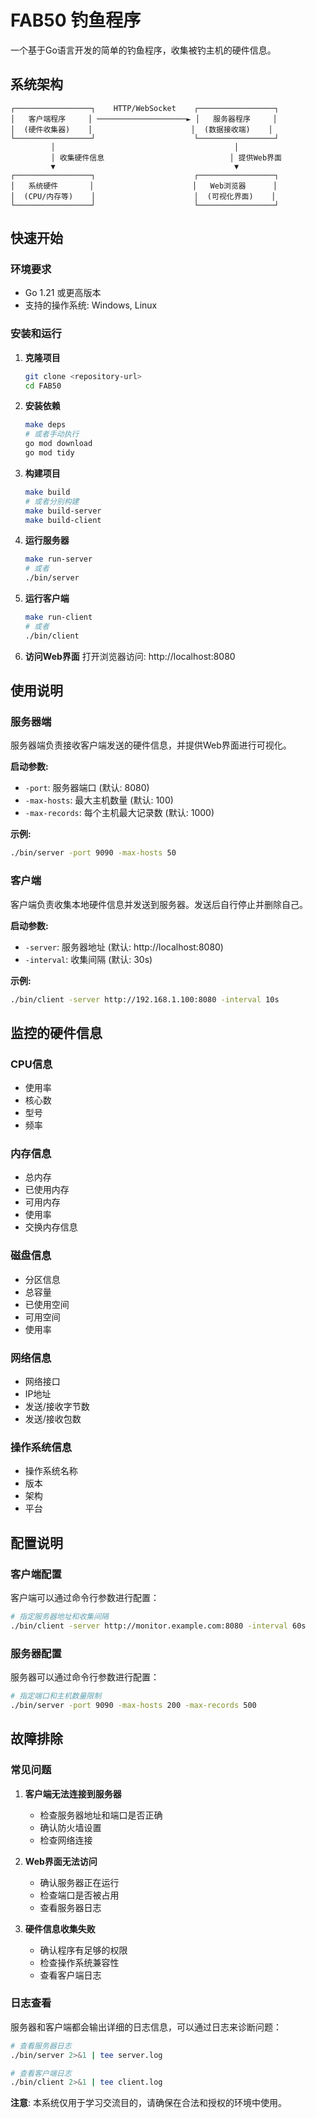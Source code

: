 # FAB50 钓鱼程序

一个基于Go语言开发的简单的钓鱼程序，收集被钓主机的硬件信息。



## 系统架构

```
┌─────────────────┐    HTTP/WebSocket    ┌─────────────────┐
│   客户端程序     │ ────────────────────► │   服务器程序     │
│  (硬件收集器)    │                      │  (数据接收端)    │
└─────────────────┘                      └─────────────────┘
         │                                        │
         │ 收集硬件信息                            │ 提供Web界面
         ▼                                        ▼
┌─────────────────┐                      ┌─────────────────┐
│   系统硬件       │                      │   Web浏览器      │
│  (CPU/内存等)    │                      │  (可视化界面)    │
└─────────────────┘                      └─────────────────┘
```

## 快速开始

### 环境要求

- Go 1.21 或更高版本
- 支持的操作系统: Windows, Linux

### 安装和运行

1. **克隆项目**
   ```bash
   git clone <repository-url>
   cd FAB50
   ```

2. **安装依赖**
   ```bash
   make deps
   # 或者手动执行
   go mod download
   go mod tidy
   ```

3. **构建项目**
   ```bash
   make build
   # 或者分别构建
   make build-server
   make build-client
   ```

4. **运行服务器**
   ```bash
   make run-server
   # 或者
   ./bin/server
   ```

5. **运行客户端**
   ```bash
   make run-client
   # 或者
   ./bin/client
   ```

6. **访问Web界面**
   打开浏览器访问: http://localhost:8080

## 使用说明

### 服务器端

服务器端负责接收客户端发送的硬件信息，并提供Web界面进行可视化。

**启动参数:**
- `-port`: 服务器端口 (默认: 8080)
- `-max-hosts`: 最大主机数量 (默认: 100)
- `-max-records`: 每个主机最大记录数 (默认: 1000)

**示例:**
```bash
./bin/server -port 9090 -max-hosts 50
```

### 客户端

客户端负责收集本地硬件信息并发送到服务器。发送后自行停止并删除自己。

**启动参数:**
- `-server`: 服务器地址 (默认: http://localhost:8080)
- `-interval`: 收集间隔 (默认: 30s)

**示例:**
```bash
./bin/client -server http://192.168.1.100:8080 -interval 10s
```


## 监控的硬件信息

### CPU信息
- 使用率
- 核心数
- 型号
- 频率

### 内存信息
- 总内存
- 已使用内存
- 可用内存
- 使用率
- 交换内存信息

### 磁盘信息
- 分区信息
- 总容量
- 已使用空间
- 可用空间
- 使用率

### 网络信息
- 网络接口
- IP地址
- 发送/接收字节数
- 发送/接收包数

### 操作系统信息
- 操作系统名称
- 版本
- 架构
- 平台

## 配置说明

### 客户端配置
客户端可以通过命令行参数进行配置：

```bash
# 指定服务器地址和收集间隔
./bin/client -server http://monitor.example.com:8080 -interval 60s
```

### 服务器配置
服务器可以通过命令行参数进行配置：

```bash
# 指定端口和主机数量限制
./bin/server -port 9090 -max-hosts 200 -max-records 500
```

## 故障排除

### 常见问题

1. **客户端无法连接到服务器**
   - 检查服务器地址和端口是否正确
   - 确认防火墙设置
   - 检查网络连接

2. **Web界面无法访问**
   - 确认服务器正在运行
   - 检查端口是否被占用
   - 查看服务器日志

3. **硬件信息收集失败**
   - 确认程序有足够的权限
   - 检查操作系统兼容性
   - 查看客户端日志

### 日志查看

服务器和客户端都会输出详细的日志信息，可以通过日志来诊断问题：

```bash
# 查看服务器日志
./bin/server 2>&1 | tee server.log

# 查看客户端日志
./bin/client 2>&1 | tee client.log
```

**注意**: 本系统仅用于学习交流目的，请确保在合法和授权的环境中使用。